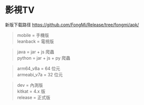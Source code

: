 # 影視TV

新版下载路径
https://github.com/FongMi/Release/tree/fongmi/apk/

> mobile = 手機版  
> leanback = 電視版

> java = jar + js 爬蟲  
> python = jar + js + py 爬蟲

> arm64_v8a = 64 位元  
> armeabi_v7a = 32 位元

> dev = 內測版  
> kitkat = 4.x 版  
> release = 正式版
